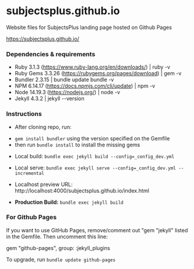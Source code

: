 # subjectsplus.github.io
Website files for SubjectsPlus landing page hosted on Github Pages

https://subjectsplus.github.io/

### Dependencies & requirements
* Ruby 3.1.3 (https://www.ruby-lang.org/en/downloads/) | ruby -v
* Ruby Gems 3.3.26 (https://rubygems.org/pages/download) | gem -v
* Bundler 2.3.15 | bundle update bundle -v
* NPM 6.14.17 (https://docs.npmjs.com/cli/update) | npm -v
* Node 14.19.3 (https://nodejs.org/) | node -v
* Jekyll 4.3.2 | jekyll --version

### Instructions
* After cloning repo, run:
- `gem install bundler` using the version specified on the Gemfile
- then run `bundle install` to install the missing gems

* Local build: `bundle exec jekyll build --config=_config_dev.yml`
* Local serve: `bundle exec jekyll serve --config=_config_dev.yml --incremental`

* Localhost preview URL:  http://localhost:4000/subjectsplus.github.io/index.html

* **Production Build:**
  `bundle exec jekyll build`

### For Github Pages

If you want to use GitHub Pages, remove/comment out "gem "jekyll" listed in the Gemfile. Then uncomment this line: 

gem "github-pages", group: :jekyll_plugins

To upgrade, run `bundle update github-pages`